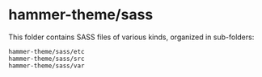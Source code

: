 # hammer-theme/sass

This folder contains SASS files of various kinds, organized in sub-folders:

    hammer-theme/sass/etc
    hammer-theme/sass/src
    hammer-theme/sass/var
